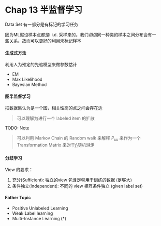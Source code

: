 # Chap 13 半监督学习

Data Set 有一部分是有标记的学习任务

因为ML假设样本点都是i.i.d. 采样来的，我们*相信*同一种类的样本之间分布会有一些关系，故而可以更好的利用未标记样本

#### 生成式方法

利用人为预定的先验模型来做参数估计

- EM
- Max Likelihood
- Bayesian Method

#### 图半监督学习

把数据集认为是一个图，相关性高的点之间会存在边
> 可以理解为进行一个 labeled item 的扩散

TODO: Note

> 可以利用 Markov Chain 的 Random walk 来解释
> $P_{uu}$ 来作为一个 Transformation Matrix 来对于$f_l$随机游走

#### 分歧学习

View 的要求：
1. 充分(Sufficient): 独立的view 包含足够用于训练的数据 (足够大)
2. 条件独立(Independent): 不同的 view 相互条件独立 (given label set)


#### Father Topic

- Positive Unlabeled Learning
- Weak Label learning
- Multi-Instance Learning ($*$)